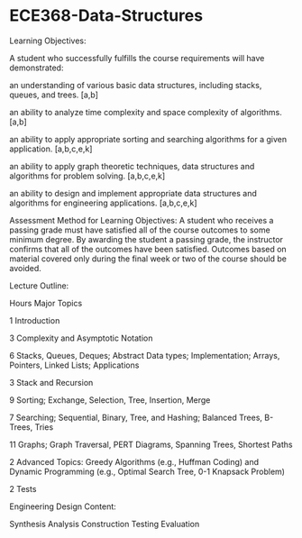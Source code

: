 # ECE368-Data-Structures
Learning Objectives:

  A student who successfully fulfills the course requirements will have demonstrated:

  an understanding of various basic data structures, including stacks, queues, and trees. [a,b]

  an ability to analyze time complexity and space complexity of algorithms. [a,b]

  an ability to apply appropriate sorting and searching algorithms for a given application. [a,b,c,e,k]

  an ability to apply graph theoretic techniques, data structures and algorithms for problem solving. [a,b,c,e,k]

  an ability to design and implement appropriate data structures and algorithms for engineering applications. [a,b,c,e,k]

Assessment Method for Learning Objectives: A student who receives a passing grade must have satisfied all of the course outcomes to some minimum degree. By awarding the student a passing grade, the instructor confirms that all of the outcomes have been satisfied. Outcomes based on material covered only during the final week or two of the course should be avoided.

Lecture Outline:

Hours	Major Topics

  1	Introduction

  3	Complexity and Asymptotic Notation

  6	Stacks, Queues, Deques; Abstract Data types; Implementation; Arrays, Pointers, Linked Lists; Applications

  3	Stack and Recursion

  9	Sorting; Exchange, Selection, Tree, Insertion, Merge

  7	Searching; Sequential, Binary, Tree, and Hashing; Balanced Trees, B-Trees, Tries

  11	Graphs; Graph Traversal, PERT Diagrams, Spanning Trees, Shortest Paths

  2	Advanced Topics: Greedy Algorithms (e.g., Huffman Coding) and Dynamic Programming (e.g., Optimal Search Tree, 0-1 Knapsack Problem)

  2	Tests

Engineering Design Content:

  Synthesis
  Analysis
  Construction
  Testing
  Evaluation
